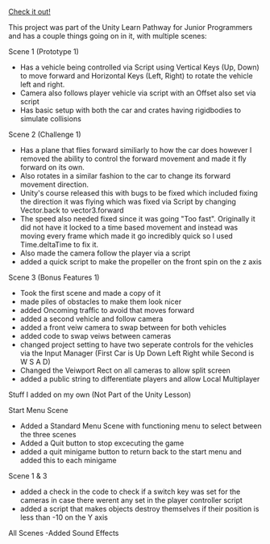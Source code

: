 [Check it out!](https://play.unity.com/mg/other/prototype01_build)

This project was part of the Unity Learn Pathway for Junior Programmers and has a couple things going on in it, with multiple scenes:

Scene 1 (Prototype 1)
- Has a vehicle being controlled via Script using Vertical Keys (Up, Down)  to move forward and Horizontal Keys (Left, Right) to rotate the vehicle left and right.
- Camera also follows player vehicle via script with an Offset also set via script
- Has basic setup with both the car and crates having rigidbodies to simulate collisions

Scene 2 (Challenge 1)
- Has a plane that flies forward similiarly to how the car does however I removed the ability to control the forward movement and made it fly forward on its own.
- Also rotates in a similar fashion to the car to change its forward movement direction.
- Unity's course released this with bugs to be fixed which included fixing the direction it was flying which was fixed via Script by changing Vector.back to vector3.forward
- The speed also needed fixed since it was going "Too fast". Originally it did not have it locked to a time based movement and instead was moving every frame which made it go incredibly quick so I used Time.deltaTime to fix it.
- Also made the camera follow the player via a script
- added a quick script to make the propeller on the front spin on the z axis

Scene 3 (Bonus Features 1)
- Took the first scene and made a copy of it
- made piles of obstacles to make them look nicer
- added Oncoming traffic to avoid that moves forward
- added a second vehicle and follow camera
- added a front veiw camera to swap between for both vehicles
- added code to swap veiws between cameras
- changed project setting to have two seperate controls for the vehicles via the Input Manager (First Car is Up Down Left Right while Second is W S A D)
- Changed the Veiwport Rect on all cameras to allow split screen
- added a public string to differentiate players and allow Local Multiplayer



Stuff I added on my own (Not Part of the Unity Lesson)

Start Menu Scene
- Added a Standard Menu Scene with functioning menu to select between the three scenes
- Added a Quit button to stop excecuting the game
- added a quit minigame button to return back to the start menu and added this to each minigame

Scene 1 & 3
- added a check in the code to check if a switch key was set for the cameras in case there werent any set in the player controller script
- added a script that makes objects destroy themselves if their position is less than -10 on the Y axis

All Scenes
-Added Sound Effects


